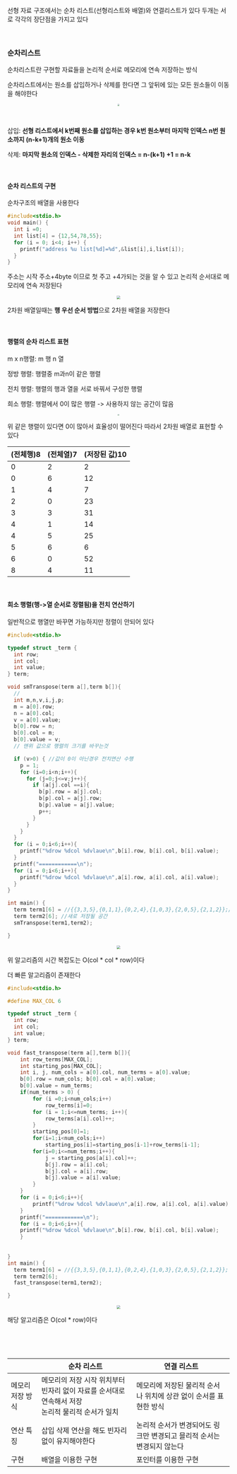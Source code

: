 선형 자료 구조에서는 순차 리스트(선형리스트와 배열)와 연결리스트가 있다 두개는 서로 각각의 장단점을 가지고 있다

&nbsp;

### 순차리스트

순차리스트란 구현할 자료들을 논리적 순서로 메모리에 연속 저장하는 방식 

순차리스트에서는 원소를 삽입하거나 삭제를 한다면 그 앞뒤에 있는 모든 원소들이 이동을 해야한다

<center>
<img src="https://user-images.githubusercontent.com/80758613/232328454-3fe8bce9-da18-4ebd-b363-0951c87c7312.png" style="zoom:30%;">
</center>

&nbsp;

삽입: **선형 리스트에서 k번째 원소를 삽입하는 경우 k번 원소부터 마지막 인덱스 n번 원소까지 (n-k+1)개의 원소 이동**

삭제: **마지막 원소의 인덱스 - 삭제한 자리의 인덱스 = n-(k+1) +1 = n-k**

&nbsp;

#### 순차 리스트의 구현

순차구조의 배열을 사용한다 

``` c
#include<stdio.h>
void main() {
  int i =0;
  int list[4] = {12,54,78,55};
  for (i = 0; i<4; i++) {
    printf("address %u list[%d]=%d",&list[i],i,list[i]);
  }
}
```

주소는 시작 주소+4byte 이므로 첫 주고 +4가되는 것을 알 수 있고 논리적 순서대로 메모리에 연속 저장된다

<center>
<img src="https://user-images.githubusercontent.com/80758613/232375089-1947fdd9-8438-4b69-b8da-13f1374e73b7.png" style="zoom:50%;">
</center>

2차원 배열일때는 **행 우선 순서 방법**으로 2차원 배열을 저장한다

&nbsp;

#### 행렬의 순차 리스트 표현

m x n행렬: m 행 n 열

정방 행렬: 행렬중 m과n이 같은 행렬

전치 행렬: 행렬의 행과 열을 서로 바꿔서 구성한 행렬

희소 행렬: 행렬에서 0이 많은 행렬 -> 사용하지 않는 공간이 많음

<center>
<img src="https://user-images.githubusercontent.com/80758613/232374201-2570d38f-2b67-4c18-92ae-722dc4e29354.png" style="zoom:20%;">
</center>

위 같은 행렬이 있다면 0이 많아서 효율성이 떨어진다 따라서 2차원 배열로 표현할 수 있다

| (전체행)8 | (전체열)7 | (저장된 값)10 |
| --------- | --------- | ------------- |
| 0         | 2         | 2             |
| 0         | 6         | 12            |
| 1         | 4         | 7             |
| 2         | 0         | 23            |
| 3         | 3         | 31            |
| 4         | 1         | 14            |
| 4         | 5         | 25            |
| 5         | 6         | 6             |
| 6         | 0         | 52            |
| 8         | 4         | 11            |

&nbsp;

#### 희소 행렬(행->열 순서로 정렬됨)을 전치 연산하기

일반적으로 행열만 바꾸면 가능하지만 정렬이 안되어 있다

``` c
#include<stdio.h>

typedef struct _term {
  int row;
  int col;
  int value;
} term;

void smTranspose(term a[],term b[]){
  //
  int m,n,v,i,j,p;
  m = a[0].row;
  n = a[0].col;
  v = a[0].value;
  b[0].row = n;
  b[0].col = m;
  b[0].value = v; 
  // 맨위 값으로 행렬의 크기를 바꾸는것

  if (v>0) { //값이 0이 아닌경우 전치연산 수행
    p = 1;
    for (i=0;i<n;i++){
      for (j=0;j<=v;j++){
        if (a[j].col ==i){
          b[p].row = a[j].col;
          b[p].col = a[j].row;
          b[p].value = a[j].value;
          p++;
        }
      }
    }
  }
  for (i = 0;i<6;i++){
    printf("%drow %dcol %dvlaue\n",b[i].row, b[i].col, b[i].value);
  }
  printf("============\n");
  for (i = 0;i<6;i++){
    printf("%drow %dcol %dvlaue\n",a[i].row, a[i].col, a[i].value);
  }
}

int main() {
  term term1[6] = //{{3,3,5},{0,1,1},{0,2,4},{1,0,3},{2,0,5},{2,1,2}};//희소 행렬
  term term2[6]; //새로 저장될 공간
  smTranspose(term1,term2);

}
```

<center>
<img src="https://user-images.githubusercontent.com/80758613/232379620-941aad20-b0b7-43a7-ab6e-76bcb1d3af19.png" style="zoom:50%;">
</center>

위 알고리즘의 시간 복잡도는 O(col * col * row)이다

더 빠른 알고리즘이 존재한다

``` c
#include<stdio.h>

#define MAX_COL 6

typedef struct _term {
  int row;
  int col;
  int value;
} term;

void fast_transpose(term a[],term b[]){
    int row_terms[MAX_COL];
    int starting_pos[MAX_COL];
    int i, j, num_cols = a[0].col, num_terms = a[0].value;
    b[0].row = num_cols; b[0].col = a[0].value;
    b[0].value = num_terms;
    if(num_terms > 0) {
        for (i =0;i<num_cols;i++)
            row_terms[i]=0;
        for (i = 1;i<=num_terms; i++){
            row_terms[a[i].col]++;
        }
        starting_pos[0]=1;
        for(i=1;i<num_cols;i++)
            starting_pos[i]=starting_pos[i-1]+row_terms[i-1];
        for(i=0;i<=num_terms;i++){
            j = starting_pos[a[i].col]++;
            b[j].row = a[i].col;
            b[j].col = a[i].row;
            b[j].value = a[i].value;
        }
    }
    for (i = 0;i<6;i++){
        printf("%drow %dcol %dvlaue\n",a[i].row, a[i].col, a[i].value);
    }
    printf("============\n");
    for (i = 0;i<6;i++){
    printf("%drow %dcol %dvlaue\n",b[i].row, b[i].col, b[i].value);
    }
    
    
}
int main() {
  term term1[6] = //{{3,3,5},{0,1,1},{0,2,4},{1,0,3},{2,0,5},{2,1,2}};
  term term2[6];
  fast_transpose(term1,term2);

}
```

<center>
<img src="https://user-images.githubusercontent.com/80758613/232383311-27e879a9-2817-46fd-82ac-776433dd6934.png" style="zoom:50%;">
</center>

해당 알고리즘은 O(col * row)이다

&nbsp;

&nbsp;

|                  | 순차 리스트                                                  | 연결 리스트                                                  |
| ---------------- | ------------------------------------------------------------ | ------------------------------------------------------------ |
| 메모리 저장 방식 | 메모리의 저장 시작 위치부터 빈자리 없이 자료를 순서대로 연속해서 저장<br />논리적 물리적 순서가 일치 | 메모리에 저장된 물리적 순서나 위치에 상관 없이 순서를 표현한 방식 |
| 연산 특징        | 삽입 삭제 연산을 해도 빈자리 없이 유지해야한다               | 논리적 순서가 변경되어도 링크만 변경되고 믈리적 순서는 변경되지 않는다 |
| 구현             | 배열을 이용한 구현                                           | 포인터를 이용한 구현                                         |

